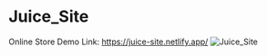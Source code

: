# Juice_Site
Online Store Demo
Link: https://juice-site.netlify.app/
![Juice_Site](https://user-images.githubusercontent.com/78149480/137373191-64b743c2-c2cd-410b-8f76-8592bf09d7e7.png)
